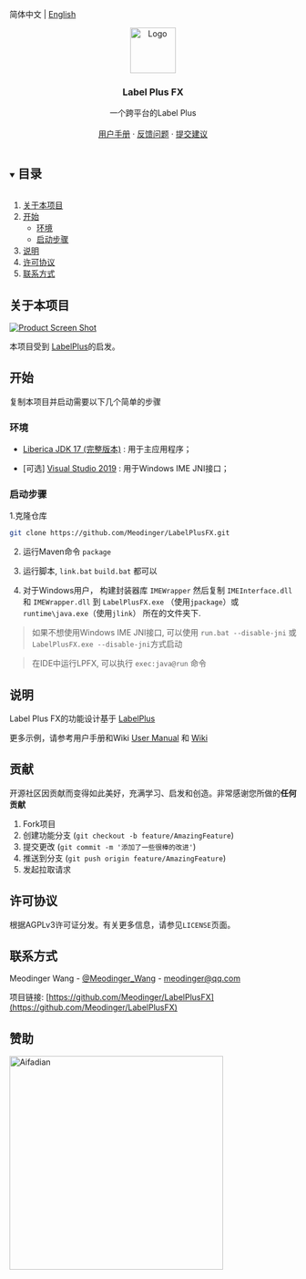 <!-- PROJECT SHIELDS -->
<!--
*** I'm using markdown "reference style" links for readability.
*** Reference links are enclosed in brackets [ ] instead of parentheses ( ).
*** See the bottom of this document for the declaration of the reference variables
*** for contributors-url, forks-url, etc. This is an optional, concise syntax you may use.
*** https://www.markdownguide.org/basic-syntax/#reference-style-links
-->


<!-- PROJECT LOGO -->
简体中文 | [English](/README.md)
<br />
<p align="center">
  <a href="https://github.com/Meodinger/LabelPlusFX">
    <img src="images/logo.png" alt="Logo" width="80" height="80" />
  </a>
  <h3 align="center">Label Plus FX</h3>
  <p align="center">
    一个跨平台的Label Plus
    <br />
    <br />
    <a href="https://www.kdocs.cn/l/cpRyDN2Perkb">用户手册</a>
    ·
    <a href="https://github.com/Meodinger/LabelPlusFX/issues">反馈问题</a>
    ·
    <a href="https://github.com/Meodinger/LabelPlusFX/issues">提交建议</a>
  </p>
</p>


<!-- TABLE OF CONTENTS -->
<details open="open">
  <summary><h2 style="display: inline-block">目录</h2></summary>
  <ol>
    <li>
      <a href="#about-the-project">关于本项目</a>
    </li>
    <li>
      <a href="#getting-started">开始</a>
      <ul>
        <li><a href="#prerequisites">环境</a></li>
        <li><a href="#installation">启动步骤</a></li>
      </ul>
    </li>
    <li><a href="#usage">说明</a></li>
    <li><a href="#license">许可协议</a></li>
    <li><a href="#contact">联系方式</a></li>
  </ol>
</details>


<!-- ABOUT THE PROJECT -->
## 关于本项目

[![Product Screen Shot][product-screenshot]]()

本项目受到 [LabelPlus](https://noodlefighter.com/label_plus/)的启发。


<!-- GETTING STARTED -->
## 开始

复制本项目并启动需要以下几个简单的步骤

### 环境

 * [Liberica JDK 17 (完整版本)](https://bell-sw.com/pages/downloads/#/java-17-lts%20/%20current) : 用于主应用程序；

 * [可选] [Visual Studio 2019](https://visualstudio.microsoft.com/zh-hans/downloads/) : 用于Windows IME JNI接口；


### 启动步骤

1.克隆仓库
   ```sh
   git clone https://github.com/Meodinger/LabelPlusFX.git
   ```
2. 运行Maven命令 `package`

3. 运行脚本,  `link.bat`  `build.bat` 都可以

4. 对于Windows用户， 构建封装器库 `IMEWrapper` 然后复制 `IMEInterface.dll` 和 `IMEWrapper.dll` 到 `LabelPlusFX.exe` （使用`jpackage`）或 `runtime\java.exe`（使用`jlink`） 所在的文件夹下.

> 如果不想使用Windows IME JNI接口, 可以使用 `run.bat --disable-jni` 或`LabelPlusFX.exe --disable-jni`方式启动

> 在IDE中运行LPFX, 可以执行 `exec:java@run` 命令

<!-- USAGE EXAMPLES -->
## 说明

Label Plus FX的功能设计基于 [LabelPlus](https://noodlefighter.com/label_plus/)

更多示例，请参考用户手册和Wiki [User Manual](https://www.kdocs.cn/l/seRSJCKVOn0Y) 和 [Wiki](https://github.com/Meodinger/LabelPlusFX/wiki)


<!-- CONTRIBUTING -->
## 贡献

开源社区因贡献而变得如此美好，充满学习、启发和创造。非常感谢您所做的**任何贡献**

1. Fork项目
2. 创建功能分支  (`git checkout -b feature/AmazingFeature`)
3. 提交更改 (`git commit -m '添加了一些很棒的改进'`)
4. 推送到分支 (`git push origin feature/AmazingFeature`)
5. 发起拉取请求


<!-- LICENSE -->
## 许可协议

根据AGPLv3许可证分发。有关更多信息，请参见`LICENSE`页面。


<!-- CONTACT -->
## 联系方式

Meodinger Wang - [@Meodinger_Wang](https://twitter.com/Meodinger_Wang) - meodinger@qq.com

项目链接: [https://github.com/Meodinger/LabelPlusFX](https://github.com/Meodinger/LabelPlusFX)

<!-- SPONSOR -->

## 赞助

<a href="https://afdian.net/@Meodinger">
  <img src="https://s2.loli.net/2022/04/01/p4kequKy9g7EMZb.jpg" alt="Aifadian" width="375" />
</a>

[product-screenshot]: https://s2.loli.net/2022/02/04/2H7bguJ9rcyBjUO.png